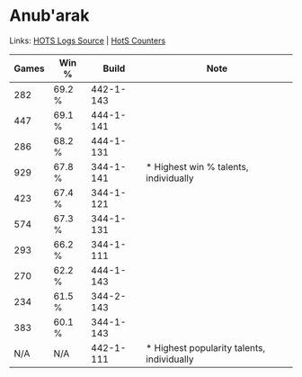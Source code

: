 # Anub'arak

Links: [HOTS Logs Source](https://www.hotslogs.com/Sitewide/HeroDetails?Hero=Anub'arak) | [HotS Counters](http://hotscounters.com/#/hero/Anub'arak)

Games  | Win %  | Build     | Note
-----  | -----  | -----     | ----
282    | 69.2 % | 442-1-143 | 
447    | 69.1 % | 444-1-141 | 
286    | 68.2 % | 444-1-131 | 
929    | 67.8 % | 344-1-141 | * Highest win % talents, individually
423    | 67.4 % | 344-1-121 | 
574    | 67.3 % | 344-1-131 | 
293    | 66.2 % | 344-1-111 | 
270    | 62.2 % | 444-1-143 | 
234    | 61.5 % | 344-2-143 | 
383    | 60.1 % | 344-1-143 | 
N/A    | N/A    | 442-1-111 | * Highest popularity talents, individually
